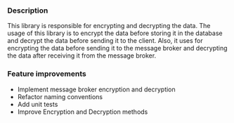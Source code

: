 ### Description

This library is responsible for encrypting and decrypting the data. The usage of this library is to encrypt the data before storing it in the database and decrypt the data before sending it to the client.
Also, it uses for encrypting the data before sending it to the message broker and decrypting the data after receiving it from the message broker.

### Feature improvements

- Implement message broker encryption and decryption
- Refactor naming conventions
- Add unit tests
- Improve Encryption and Decryption methods
